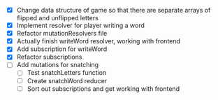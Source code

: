 - [x] Change data structure of game so that there are separate arrays of flipped and unflipped letters
- [x] Implement resolver for player writing a word
- [x] Refactor mutationResolvers file
- [x] Actually finish writeWord resolver, working with frontend
- [x] Add subscription for writeWord
- [x] Refactor subscriptions
- [ ] Add mutations for snatching
    - [ ] Test snatchLetters function
    - [ ] Create snatchWord reducer
    - [ ] Sort out subscriptions and get working with frontend